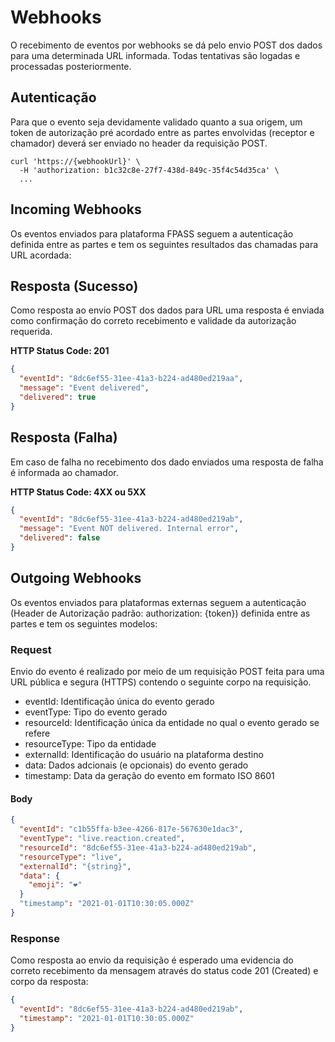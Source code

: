 # Webhooks

O recebimento de eventos por webhooks se dá pelo envio POST dos dados para uma determinada URL informada. Todas tentativas são logadas e processadas posteriormente.

## Autenticação
Para que o evento seja devidamente validado quanto a sua origem, um token de autorização pré acordado entre as partes envolvidas (receptor e chamador) deverá ser enviado no header da requisição POST.

```curl
curl 'https://{webhookUrl}' \
  -H 'authorization: b1c32c8e-27f7-438d-849c-35f4c54d35ca' \
  ...
```

## Incoming Webhooks
Os eventos enviados para plataforma FPASS seguem a autenticação definida entre as partes e tem os seguintes resultados das chamadas para URL acordada:

## Resposta (Sucesso)
Como resposta ao envio POST dos dados para URL uma resposta é enviada como confirmação do correto recebimento e validade da autorização requerida.

**HTTP Status Code: 201**
```json
{
  "eventId": "8dc6ef55-31ee-41a3-b224-ad480ed219aa",
  "message": "Event delivered",
  "delivered": true
}
```

## Resposta (Falha)
Em caso de falha no recebimento dos dado enviados uma resposta de falha é informada ao chamador.

**HTTP Status Code: 4XX ou 5XX**
```json
{
  "eventId": "8dc6ef55-31ee-41a3-b224-ad480ed219ab",
  "message": "Event NOT delivered. Internal error",
  "delivered": false
}
```

## Outgoing Webhooks
Os eventos enviados para plataformas externas seguem a autenticação (Header de Autorização padrão: authorization: {token}) definida entre as partes e tem os seguintes modelos:

### Request
Envio do evento é realizado por meio de um requisição POST feita para uma URL pública e segura (HTTPS) contendo o seguinte corpo na requisição.

* eventId: Identificação única do evento gerado
* eventType: Tipo do evento gerado
* resourceId: Identificação única da entidade no qual o evento gerado se refere
* resourceType: Tipo da entidade
* externalId: Identificação do usuário na plataforma destino
* data: Dados adcionais (e opcionais) do evento gerado
* timestamp: Data da geração do evento em formato ISO 8601

#### Body
```json
{
  "eventId": "c1b55ffa-b3ee-4266-817e-567630e1dac3",
  "eventType": "live.reaction.created",
  "resourceId": "8dc6ef55-31ee-41a3-b224-ad480ed219ab",
  "resourceType": "live",
  "externalId": "{string}",
  "data": {
    "emoji": "❤️"
  }
  "timestamp": "2021-01-01T10:30:05.000Z"
}
```

### Response
Como resposta ao envio da requisição é esperado uma evidencia do correto recebimento da mensagem através do status code 201 (Created) e corpo da resposta:

```json
{
  "eventId": "8dc6ef55-31ee-41a3-b224-ad480ed219ab",
  "timestamp": "2021-01-01T10:30:05.000Z"
}
```


